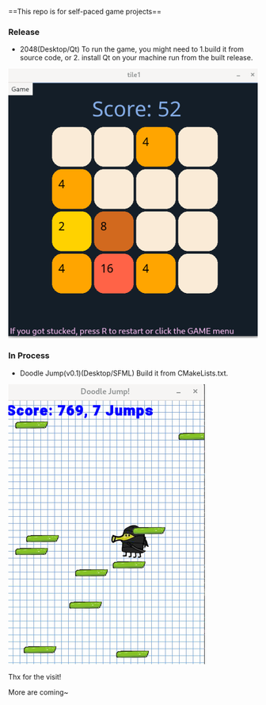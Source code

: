 ==This repo is for self-paced game projects==

### Release
* 2048(Desktop/Qt) To run the game, you might need to 1.build it from source code, or 2. install Qt on your machine run from the built release.

![2048](./Figures/2048.png)

### In Process

* Doodle Jump(v0.1)(Desktop/SFML) Build it from CMakeLists.txt.

![doodleJump](./Figures/doodleJump.png)

Thx for the visit!

More are coming~
